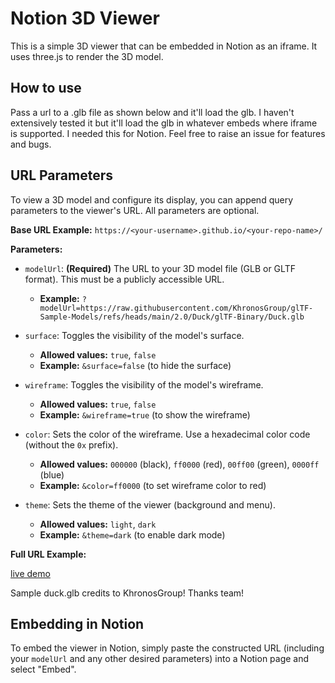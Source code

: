 # Notion 3D Viewer

This is a simple 3D viewer that can be embedded in Notion as an iframe. It uses three.js to render the 3D model.

## How to use

Pass a url to a .glb file as shown below and it'll load the glb. I haven't extensively tested it but it'll load the glb in whatever embeds where iframe is supported. I needed this for Notion. Feel free to raise an issue for features and bugs.

## URL Parameters

To view a 3D model and configure its display, you can append query parameters to the viewer's URL. All parameters are optional.

**Base URL Example:**
`https://<your-username>.github.io/<your-repo-name>/`

**Parameters:**

*   `modelUrl`: **(Required)** The URL to your 3D model file (GLB or GLTF format). This must be a publicly accessible URL.
    *   **Example:** `?modelUrl=https://raw.githubusercontent.com/KhronosGroup/glTF-Sample-Models/refs/heads/main/2.0/Duck/glTF-Binary/Duck.glb`

*   `surface`: Toggles the visibility of the model's surface.
    *   **Allowed values:** `true`, `false`
    *   **Example:** `&surface=false` (to hide the surface)

*   `wireframe`: Toggles the visibility of the model's wireframe.
    *   **Allowed values:** `true`, `false`
    *   **Example:** `&wireframe=true` (to show the wireframe)

*   `color`: Sets the color of the wireframe. Use a hexadecimal color code (without the `0x` prefix).
    *   **Allowed values:** `000000` (black), `ff0000` (red), `00ff00` (green), `0000ff` (blue)
    *   **Example:** `&color=ff0000` (to set wireframe color to red)

*   `theme`: Sets the theme of the viewer (background and menu).
    *   **Allowed values:** `light`, `dark`
    *   **Example:** `&theme=dark` (to enable dark mode)

**Full URL Example:**

[live demo](https://abhinay1997.github.io/Notion3DViewer/?modelUrl=https://raw.githubusercontent.com/KhronosGroup/glTF-Sample-Models/refs/heads/main/2.0/Duck/glTF-Binary/Duck.glb&theme=dark)

Sample duck.glb credits to KhronosGroup! Thanks team!

## Embedding in Notion

To embed the viewer in Notion, simply paste the constructed URL (including your `modelUrl` and any other desired parameters) into a Notion page and select "Embed".
